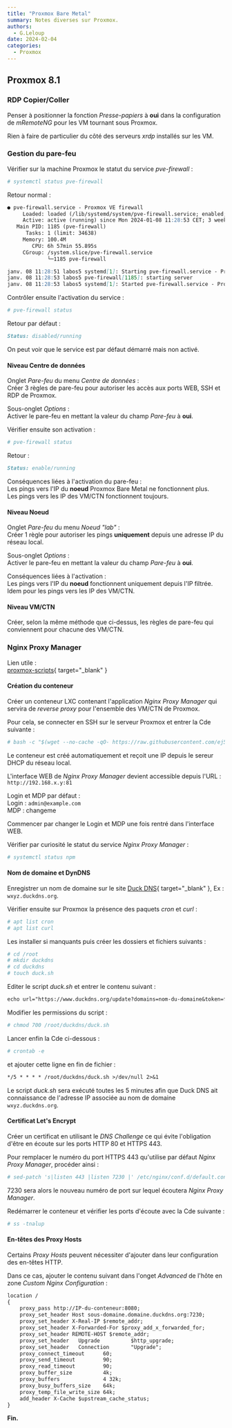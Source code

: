 ```yaml
---
title: "Proxmox Bare Metal"
summary: Notes diverses sur Proxmox.
authors: 
  - G.Leloup
date: 2024-02-04
categories: 
  - Proxmox
---
```


## Proxmox 8.1

### RDP Copier/Coller

Penser à positionner la fonction _Presse-papiers_ à **oui** dans la configuration de _mRemoteNG_ pour les VM tournant sous Proxmox.

Rien à faire de particulier du côté des serveurs _xrdp_ installés sur les VM.

### Gestion du pare-feu

Vérifier sur la machine Proxmox le statut du service _pve-firewall_ :

```bash
# systemctl status pve-firewall
```

Retour normal :

```markdown
● pve-firewall.service - Proxmox VE firewall
     Loaded: loaded (/lib/systemd/system/pve-firewall.service; enabled; preset: enabled)
     Active: active (running) since Mon 2024-01-08 11:28:53 CET; 3 weeks 6 days ago
   Main PID: 1185 (pve-firewall)
      Tasks: 1 (limit: 34638)
     Memory: 100.4M
        CPU: 6h 57min 55.895s
     CGroup: /system.slice/pve-firewall.service
             └─1185 pve-firewall

janv. 08 11:28:51 labos5 systemd[1]: Starting pve-firewall.service - Proxmox VE firewall...
janv. 08 11:28:53 labos5 pve-firewall[1185]: starting server
janv. 08 11:28:53 labos5 systemd[1]: Started pve-firewall.service - Proxmox VE firewall.
```

Contrôler ensuite l'activation du service :

```bash
# pve-firewall status
```

Retour par défaut :

<!-- more -->

```markdown
Status: disabled/running
```

On peut voir que le service est par défaut démarré mais non activé.

#### Niveau Centre de données

Onglet _Pare-feu_ du menu _Centre de données_ :  
Créer 3 règles de pare-feu pour autoriser les accès aux ports WEB, SSH et RDP de Proxmox.

Sous-onglet _Options_ :  
Activer le pare-feu en mettant la valeur du champ _Pare-feu_ à **oui**.

Vérifier ensuite son activation :

```bash
# pve-firewall status
```

Retour :

```markdown
Status: enable/running
```

Conséquences liées à l'activation du pare-feu :  
Les pings vers l'IP du **noeud** Proxmox Bare Metal ne fonctionnent plus.  
Les pings vers les IP des VM/CTN fonctionnent toujours.

#### Niveau Noeud

Onglet _Pare-feu_ du menu _Noeud "lab"_ :  
Créer 1 règle pour autoriser les pings **uniquement** depuis une adresse IP du réseau local.

Sous-onglet _Options_ :  
Activer le pare-feu en mettant la valeur du champ _Pare-feu_ à **oui**.

Conséquences liées à l'activation :  
Les pings vers l'IP du **noeud** fonctionnent uniquement depuis l'IP filtrée.  
Idem pour les pings vers les IP des VM/CTN.

#### Niveau VM/CTN

Créer, selon la même méthode que ci-dessus, les règles de pare-feu qui conviennent pour chacune des VM/CTN.

### Nginx Proxy Manager

Lien utile :  
[proxmox-scripts](https://github.com/ej52/proxmox-scripts/tree/main/apps/nginx-proxy-manager){ target="_blank" }

#### Création du conteneur

Créer un conteneur LXC contenant l'application _Nginx Proxy Manager_ qui servira de _reverse proxy_ pour l'ensemble des VM/CTN de Proxmox.

Pour cela, se connecter en SSH sur le serveur Proxmox et entrer la Cde suivante :

```bash
# bash -c "$(wget --no-cache -qO- https://raw.githubusercontent.com/ej52/proxmox/main/create.sh)" -s --app nginx-proxy-manager --cleanup --os debian --os-version latest --hostname reverse-proxy
```

Le conteneur est créé automatiquement et reçoit une IP depuis le sereur DHCP du réseau local.

L'interface WEB de _Nginx Proxy Manager_ devient accessible depuis l'URL :  
`http://192.168.x.y:81`

Login et MDP par défaut :  
Login : `admin@example.com`  
MDP : changeme

Commencer par changer le Login et MDP une fois rentré dans l'interface WEB.

Vérifier par curiosité le statut du service _Nginx Proxy Manager_ :

```bash
# systemctl status npm
```

#### Nom de domaine et DynDNS

Enregistrer un nom de domaine sur le site [Duck DNS](https://www.duckdns.org/){ target="_blank" }, Ex : `wxyz.duckdns.org`.

Vérifier ensuite sur Proxmox la présence des paquets _cron_ et _curl_ :

```bash
# apt list cron
# apt list curl
```

Les installer si manquants puis créer les dossiers et fichiers suivants :

```bash
# cd /root
# mkdir duckdns
# cd duckdns
# touch duck.sh
```

Editer le script _duck.sh_ et entrer le contenu suivant :

```markdown
echo url="https://www.duckdns.org/update?domains=nom-du-domaine&token=f30a8c59-b492-4323-...&ip=" | curl -k -o ~/duckdns/duck.log -K -
```

Modifier les permissions du script :

```bash
# chmod 700 /root/duckdns/duck.sh
```

Lancer enfin la Cde ci-dessous :

```bash
# crontab -e
```

et ajouter cette ligne en fin de fichier :

```markdown
*/5 * * * * /root/duckdns/duck.sh >/dev/null 2>&1
```

Le script _duck.sh_ sera exécuté toutes les 5 minutes afin que Duck DNS ait connaissance de l'adresse IP associée au nom de domaine `wxyz.duckdns.org`.

#### Certificat Let's Encrypt

Créer un certificat en utilisant le _DNS Challenge_ ce qui évite l'obligation d'être en écoute sur les ports HTTP 80 et HTTPS 443.

Pour remplacer le numéro du port HTTPS 443 qu'utilise par défaut _Nginx Proxy Manager_, procéder ainsi :

```bash
# sed-patch 's|listen 443 |listen 7230 |' /etc/nginx/conf.d/default.conf && \ sed-patch 's|listen 443 |listen 7230 |' /app/templates/_listen.conf && \
```

7230 sera alors le nouveau numéro de port sur lequel écoutera _Nginx Proxy Manager_.

Redémarrer le conteneur et vérifier les ports d'écoute avec la Cde suivante :

```bash
# ss -tnalup
```

#### En-têtes des Proxy Hosts

Certains _Proxy Hosts_ peuvent nécessiter d'ajouter dans leur configuration des en-têtes HTTP.

Dans ce cas, ajouter le contenu suivant dans l'onget _Advanced_ de l'hôte en zone _Custom Nginx Configuration_ :

```markdown
location /
{
    proxy_pass http://IP-du-conteneur:8080;
    proxy_set_header Host sous-domaine.domaine.duckdns.org:7230;
    proxy_set_header X-Real-IP $remote_addr;
    proxy_set_header X-Forwarded-For $proxy_add_x_forwarded_for;
    proxy_set_header REMOTE-HOST $remote_addr;
    proxy_set_header   Upgrade          $http_upgrade;  
    proxy_set_header   Connection       "Upgrade";
    proxy_connect_timeout      60;   
    proxy_send_timeout         90;   
    proxy_read_timeout         90; 
    proxy_buffer_size          4k; 
    proxy_buffers              4 32k;
    proxy_busy_buffers_size    64k;  
    proxy_temp_file_write_size 64k;
    add_header X-Cache $upstream_cache_status;
}
```

**Fin.**
